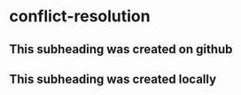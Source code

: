 # conflict-resolution
## This subheading was created on github
## This subheading was created locally

